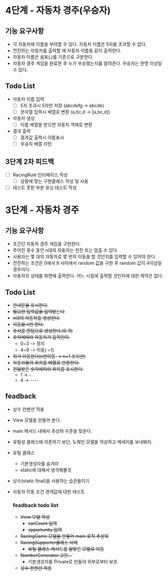 # 4단계 - 자동차 경주(우승자)
## 기능 요구사항
- 각 자동차에 이름을 부여할 수 있다. 자동차 이름은 5자를 초과할 수 없다.
- 전진하는 자동차를 출력할 때 자동차 이름을 같이 출력한다.
- 자동차 이름은 쉼표(,)를 기준으로 구분한다.
- 자동차 경주 게임을 완료한 후 누가 우승했는지를 알려준다. 우승자는 한명 이상일 수 있다.

## Todo List
- 자동차 이름 입력
  - [ ] 5자 초과시 5자만 저장 (abcdefg -> abcde)
  - [ ] 문자열 입력시 배열로 변환 (a,bc,d -> [a,bc,d])
- 자동차 생성
  - [ ] 이름 배열을 받으면 자동차 객체로 변환
- 결과 출력
  - [ ] 결과값 출력시 이름표시
  - [ ] 우승자 배열 리턴

## 3단계 2차 피드백
- [ ] RacingRule 인터페이스 작성
  - [ ] 상황에 맞는 구현클래스 작성 및 사용
- [ ] 테스트 못한 부분 유닛 테스트 작성

# 3단계 - 자동차 경주
## 기능 요구사항
- 초간단 자동차 경주 게임을 구현한다.
- 주어진 횟수 동안 n대의 자동차는 전진 또는 멈출 수 있다.
- 사용자는 몇 대의 자동차로 몇 번의 이동을 할 것인지를 입력할 수 있어야 한다.
- 전진하는 조건은 0에서 9 사이에서 random 값을 구한 후 random 값이 4이상일 경우이다.
- 자동차의 상태를 화면에 출력한다. 어느 시점에 출력할 것인지에 대한 제약은 없다.

## Todo List
- ~~안내문을 표시한다.~~
- ~~필요한 입력값을 입력받는다~~
- ~~n대의 자동차를 생성한다.~~
- ~~이동을 n번 한다.~~
- ~~숫자를 랜덤으로 생성한다.(0-9)~~
- ~~숫자에따라 자동차가 움직인다.~~
  - 0~3 -> 정지
  - 4~9 -> 이동( +1)
- ~~차가 이동한다(n번이동 -> n+1 포지션)~~
- ~~자동차들의 위치를 배열로 반환한다.~~
- ~~전달받은 숫자에따라 위치를 표시한다.~~
  - 1 -> -
  - 4 -> ----

## feadback
- 상수 컨벤션 적용
- View 모델을 만들어 본다.
- main 메서드 내에서 추상화 수준을 맞춘다.
- 유틸성 클래스에 의존하기 보단, 도메인 모델을 작성하고 메세지를 보내봐라.
- 유틸 클래스
  - 기본생성자를 숨겨라
  - static에 대해서 생각해볼것
- 상수(static final)을 사용하는 습관들이기
- 자동차 이동 조건 경계값에 대한 테스트 

  ### feadback todo list
  - ~~View 모델 작성~~
    - ~~carCount 입력~~
    - ~~opportunity 입력~~
  - ~~RacingGame 모델을 만들어 main 로직 추상화~~
  - ~~RacingSupporter클래스 삭제~~
    - ~~유틸 클래스 메서드를 알맞은 모델로 이동~~
  - ~~NumberGenerator 고민...~~`
    - 기본생성자를 Private로 만들어 외부로부터 보호
  - ~~상수 컨벤션 적용~~
